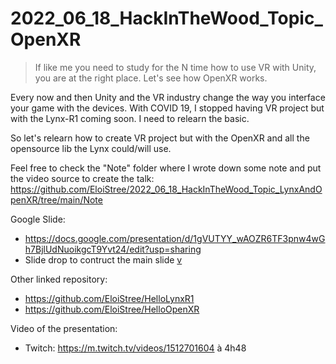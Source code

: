 # 2022_06_18_HackInTheWood_Topic_OpenXR

> If like me you need to study for the N time how to use VR with Unity, you are at the right place. Let's see how OpenXR works.

Every now and then Unity and the VR industry change the way you interface your game with the devices. 
With COVID 19, I stopped having VR project but with the Lynx-R1 coming soon. I need to relearn the basic.

So let's relearn how to create VR project but with the OpenXR and all the opensource lib the Lynx could/will use.

Feel free to check the "Note" folder where I wrote down some note and put the video source to create the talk:
https://github.com/EloiStree/2022_06_18_HackInTheWood_Topic_LynxAndOpenXR/tree/main/Note

Google Slide:
- https://docs.google.com/presentation/d/1gVUTYY_wAOZR6TF3pnw4wGh7BjlUdNuoikgcT9Yvt24/edit?usp=sharing
- Slide drop to contruct the main slide [v](https://docs.google.com/presentation/d/1fwGzOCaWWjLThRqQB6h6YEemq6csou14LidWxqCJPGI/edit#slide=id.g136300da733_0_18)

Other linked repository:
- https://github.com/EloiStree/HelloLynxR1
- https://github.com/EloiStree/HelloOpenXR


Video of the presentation:
- Twitch: https://m.twitch.tv/videos/1512701604 à 4h48
